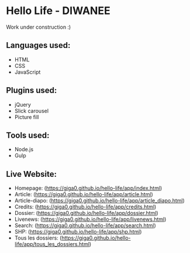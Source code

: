 # Hello Life - DIWANEE

Work under construction :)

## Languages used:
- HTML
- CSS
- JavaScript

## Plugins used: 
- jQuery
- Slick carousel
- Picture fill

## Tools used: 
- Node.js
- Gulp

## Live Website:
- Homepage: (https://giga0.github.io/hello-life/app/index.html)
- Article: (https://giga0.github.io/hello-life/app/article.html)
- Article-diapo: (https://giga0.github.io/hello-life/app/article_diapo.html)
- Credits: (https://giga0.github.io/hello-life/app/credits.html)
- Dossier: (https://giga0.github.io/hello-life/app/dossier.html)
- Livenews: (https://giga0.github.io/hello-life/app/livenews.html)
- Search: (https://giga0.github.io/hello-life/app/search.html)
- SHP: (https://giga0.github.io/hello-life/app/shp.html)
- Tous les dossiers: (https://giga0.github.io/hello-life/app/tous_les_dossiers.html)